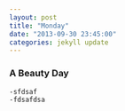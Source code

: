 ```yaml
---
layout: post
title: "Monday"
date: "2013-09-30 23:45:00"
categories: jekyll update
---
```



### A Beauty Day

	-sfdsaf
	-fdsafdsa
